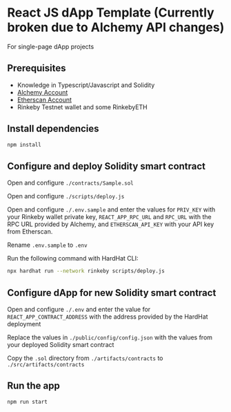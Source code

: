 # React JS dApp Template (Currently broken due to Alchemy API changes)

For single-page dApp projects

## Prerequisites

-   Knowledge in Typescript/Javascript and Solidity
-   [Alchemy Account](https://www.alchemy.com/)
-   [Etherscan Account](https://etherscan.io/)
-   Rinkeby Testnet wallet and some RinkebyETH

## Install dependencies

```bash
npm install
```

## Configure and deploy Solidity smart contract

Open and configure `./contracts/Sample.sol`

Open and configure `./scripts/deploy.js`

Open and configure `./.env.sample` and enter the values for `PRIV_KEY` with your Rinkeby wallet private key, `REACT_APP_RPC_URL` and `RPC_URL` with the RPC URL provided by Alchemy, and `ETHERSCAN_API_KEY` with your API key from Etherscan.

Rename `.env.sample` to `.env`

Run the following command with HardHat CLI:

```bash
npx hardhat run --network rinkeby scripts/deploy.js
```

## Configure dApp for new Solidity smart contract

Open and configure `./.env` and enter the value for `REACT_APP_CONTRACT_ADDRESS` with the address provided by the HardHat deployment

Replace the values in `./public/config/config.json` with the values from your deployed Solidity smart contract

Copy the `.sol` directory from `./artifacts/contracts` to `./src/artifacts/contracts`

## Run the app

```bash
npm run start
```
